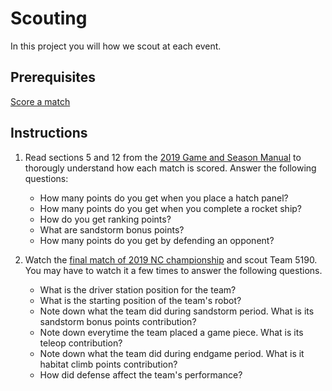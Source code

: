 # Scouting

In this project you will how we scout at each event.

## Prerequisites

[Score a match](score_match.md)

## Instructions

1. Read sections 5 and 12 from the [2019 Game and Season Manual](https://www.firstinspires.org/resource-library/frc/competition-manual-qa-system) to thorougly understand how each match is scored. Answer the following questions:
    - How many points do you get when you place a hatch panel?
    - How many points do you get when you complete a rocket ship?
    - How do you get ranking points?
    - What are sandstorm bonus points?
    - How many points do you get by defending an opponent?

1. Watch the [final match of 2019 NC championship](https://www.thebluealliance.com/match/2019nccmp_f1m1) and scout Team 5190. You may have to watch it a few times to answer the following questions.
    - What is the driver station position for the team?
    - What is the starting position of the team's robot?
    - Note down what the team did during sandstorm period. What is its sandstorm bonus points contribution?
    - Note down everytime the team placed a game piece. What is its teleop contribution?
    - Note down what the team did during endgame period. What is it habitat climb points contribution?
    - How did defense affect the team's performance?
